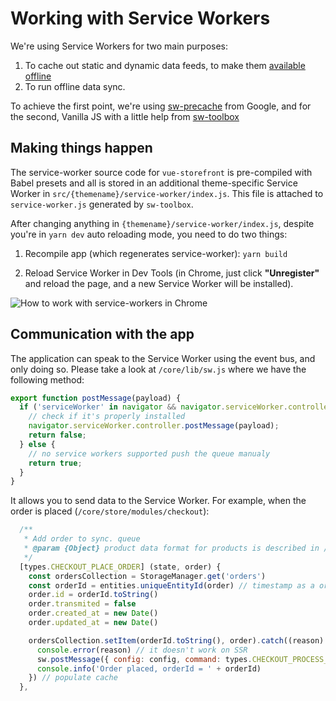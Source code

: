 # Working with Service Workers

We're using Service Workers for two main purposes:

1. To cache out static and dynamic data feeds, to make them [available offline](https://developers.google.com/web/fundamentals/primers/service-workers/)
2. To run offline data sync.

To achieve the first point, we're using [sw-precache](https://github.com/GoogleChromeLabs/sw-precache) from Google, and for the second, Vanilla JS with a little help from [sw-toolbox](https://www.google.pl/search?q=sw-toolbox&oq=sw-toolbox&aqs=chrome..69i57j69i60l3j0l2.1529j0j4&sourceid=chrome&ie=UTF-8)

## Making things happen

The service-worker source code for `vue-storefront` is pre-compiled with Babel presets and all is stored in an additional theme-specific Service Worker in `src/{themename}/service-worker/index.js`. This file is attached to `service-worker.js` generated by `sw-toolbox`.

After changing anything in `{themename}/service-worker/index.js`, despite you're in `yarn dev` auto  reloading mode, you need to do two things:

1. Recompile app (which regenerates service-worker):
   `yarn build`

2. Reload Service Worker in Dev Tools (in Chrome, just click **"Unregister"** and reload the page, and a new Service Worker will be installed).


![How to work with service-workers in Chrome](../images/chrome-dev-console.png)

## Communication with the app

The application can speak to the Service Worker using the event bus, and only doing so. Please take a look at `/core/lib/sw.js` where we have the following method:

```js
export function postMessage(payload) {
  if ('serviceWorker' in navigator && navigator.serviceWorker.controller) {
    // check if it's properly installed
    navigator.serviceWorker.controller.postMessage(payload);
    return false;
  } else {
    // no service workers supported push the queue manualy
    return true;
  }
}
```

It allows you to send data to the Service Worker. For example, when the order is placed (`/core/store/modules/checkout`):

```js
  /**
   * Add order to sync. queue
   * @param {Object} product data format for products is described in /doc/ElasticSearch data formats.md
   */
  [types.CHECKOUT_PLACE_ORDER] (state, order) {
    const ordersCollection = StorageManager.get('orders')
    const orderId = entities.uniqueEntityId(order) // timestamp as a order id is not the best we can do but it's enough
    order.id = orderId.toString()
    order.transmited = false
    order.created_at = new Date()
    order.updated_at = new Date()

    ordersCollection.setItem(orderId.toString(), order).catch((reason) => {
      console.error(reason) // it doesn't work on SSR
      sw.postMessage({ config: config, command: types.CHECKOUT_PROCESS_QUEUE }) // process checkout queue
      console.info('Order placed, orderId = ' + orderId)
    }) // populate cache
  },
```
